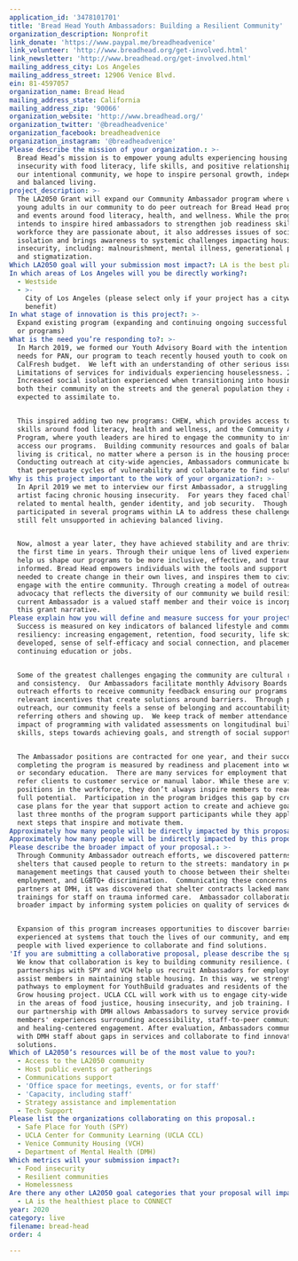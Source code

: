 ```yaml
---
application_id: '3478101701'
title: 'Bread Head Youth Ambassadors: Building a Resilient Community'
organization_description: Nonprofit
link_donate: 'https://www.paypal.me/breadheadvenice'
link_volunteer: 'http://www.breadhead.org/get-involved.html'
link_newsletter: 'http://www.breadhead.org/get-involved.html'
mailing_address_city: Los Angeles
mailing_address_street: 12906 Venice Blvd.
ein: 81-4597057
organization_name: Bread Head
mailing_address_state: California
mailing_address_zip: '90066'
organization_website: 'http://www.breadhead.org/'
organization_twitter: '@breadheadvenice'
organization_facebook: breadheadvenice
organization_instagram: '@breadheadvenice'
Please describe the mission of your organization.: >-
  Bread Head’s mission is to empower young adults experiencing housing
  insecurity with food literacy, life skills, and positive relationships.  With
  our intentional community, we hope to inspire personal growth, independence,
  and balanced living.
project_description: >-
  The LA2050 Grant will expand our Community Ambassador program where we hire
  young adults in our community to do peer outreach for Bread Head programming
  and events around food literacy, health, and wellness. While the program
  intends to inspire hired ambassadors to strengthen job readiness skills in a
  workforce they are passionate about, it also addresses issues of social
  isolation and brings awareness to systemic challenges impacting housing
  insecurity, including: malnourishment, mental illness, generational poverty,
  and stigmatization.
Which LA2050 goal will your submission most impact?: LA is the best place to LIVE
In which areas of Los Angeles will you be directly working?:
  - Westside
  - >-
    City of Los Angeles (please select only if your project has a citywide
    benefit)
In what stage of innovation is this project?: >-
  Expand existing program (expanding and continuing ongoing successful projects
  or programs)
What is the need you’re responding to?: >-
  In March 2019, we formed our Youth Advisory Board with the intention to gauge
  needs for PAN, our program to teach recently housed youth to cook on a
  CalFresh budget.  We left with an understanding of other serious issues: 1)
  Limitations of services for individuals experiencing houselessness. 2)
  Increased social isolation experienced when transitioning into housing, from
  both their community on the streets and the general population they are
  expected to assimilate to.


  This inspired adding two new programs: CHEW, which provides access to life
  skills around food literacy, health and wellness, and the Community Ambassador
  Program, where youth leaders are hired to engage the community to inform and
  access our programs.  Building community resources and goals of balanced
  living is critical, no matter where a person is in the housing process. 
  Conducting outreach at city-wide agencies, Ambassadors communicate barriers
  that perpetuate cycles of vulnerability and collaborate to find solutions.
Why is this project important to the work of your organization?: >-
  In April 2019 we met to interview our first Ambassador, a struggling young
  artist facing chronic housing insecurity.  For years they faced challenges
  related to mental health, gender identity, and job security.  Though they had
  participated in several programs within LA to address these challenges, they
  still felt unsupported in achieving balanced living. 


  Now, almost a year later, they have achieved stability and are thriving for
  the first time in years. Through their unique lens of lived experience, they
  help us shape our programs to be more inclusive, effective, and trauma
  informed. Bread Head empowers individuals with the tools and support systems
  needed to create change in their own lives, and inspires them to civically
  engage with the entire community. Through creating a model of outreach and
  advocacy that reflects the diversity of our community we build resiliency. Our
  current Ambassador is a valued staff member and their voice is incorporated in
  this grant narrative.
Please explain how you will define and measure success for your project.: >-
  Success is measured on key indicators of balanced lifestyle and community
  resiliency: increasing engagement, retention, food security, life skills
  developed, sense of self-efficacy and social connection, and placement into
  continuing education or jobs.


  Some of the greatest challenges engaging the community are cultural relevance
  and consistency.  Our Ambassadors facilitate monthly Advisory Boards and
  outreach efforts to receive community feedback ensuring our programs remain
  relevant incentives that create solutions around barriers.  Through peer lead
  outreach, our community feels a sense of belonging and accountability to keep
  referring others and showing up.  We keep track of member attendance and
  impact of programming with validated assessments on longitudinal building of
  skills, steps towards achieving goals, and strength of social support.


  The Ambassador positions are contracted for one year, and their success in
  completing the program is measured by readiness and placement into workforce
  or secondary education.  There are many services for employment that typically
  refer clients to customer service or manual labor. While these are vital
  positions in the workforce, they don’t always inspire members to reach their
  full potential.  Participation in the program bridges this gap by creating
  case plans for the year that support action to create and achieve goals.  The
  last three months of the program support participants while they apply for
  next steps that inspire and motivate them.
Approximately how many people will be directly impacted by this proposal?: '500'
Approximately how many people will be indirectly impacted by this proposal?: '2000'
Please describe the broader impact of your proposal.: >-
  Through Community Ambassador outreach efforts, we discovered patterns at
  shelters that caused people to return to the streets: mandatory in person case
  management meetings that caused youth to choose between their shelter bed or
  employment, and LGBTQ+ discrimination.  Communicating these concerns to our
  partners at DMH, it was discovered that shelter contracts lacked mandatory
  trainings for staff on trauma informed care.  Ambassador collaboration creates
  broader impact by informing system policies on quality of services delivered.


  Expansion of this program increases opportunities to discover barriers
  experienced at systems that touch the lives of our community, and empowers
  people with lived experience to collaborate and find solutions.
'If you are submitting a collaborative proposal, please describe the specific role of partner organizations in the project.': >-
  We know that collaboration is key to building community resilience. Our
  partnerships with SPY and VCH help us recruit Ambassadors for employment and
  assist members in maintaining stable housing. In this way, we strengthen
  pathways to employment for YouthBuild graduates and residents of the Roots to
  Grow housing project. UCLA CCL will work with us to engage city-wide colleges
  in the areas of food justice, housing insecurity, and job training. Finally,
  our partnership with DMH allows Ambassadors to survey service providers about
  members' experiences surrounding accessibility, staff-to-peer communication,
  and healing-centered engagement. After evaluation, Ambassadors communicate
  with DMH staff about gaps in services and collaborate to find innovative
  solutions. 
Which of LA2050’s resources will be of the most value to you?:
  - Access to the LA2050 community
  - Host public events or gatherings
  - Communications support
  - 'Office space for meetings, events, or for staff'
  - 'Capacity, including staff'
  - Strategy assistance and implementation
  - Tech Support
Please list the organizations collaborating on this proposal.:
  - Safe Place for Youth (SPY)
  - UCLA Center for Community Learning (UCLA CCL)
  - Venice Community Housing (VCH)
  - Department of Mental Health (DMH)
Which metrics will your submission impact?:
  - Food insecurity
  - Resilient communities
  - Homelessness
Are there any other LA2050 goal categories that your proposal will impact?:
  - LA is the healthiest place to CONNECT
year: 2020
category: live
filename: bread-head
order: 4

---
```

